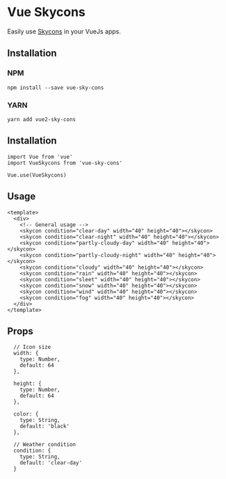 # Vue Skycons
Easily use [Skycons](https://github.com/darkskyapp/skycons) in your VueJs apps.

## Installation   
### NPM   
```
npm install --save vue-sky-cons
```

### YARN   
```
yarn add vue2-sky-cons
```

## Installation
```
import Vue from 'vue'
import VueSkycons from 'vue-sky-cons'

Vue.use(VueSkycons)

```

## Usage
```
<template>
  <div>
    <!-- General usage -->
    <skycon condition="clear-day" width="40" height="40"></skycon>
    <skycon condition="clear-night" width="40" height="40"></skycon>
    <skycon condition="partly-cloudy-day" width="40" height="40"></skycon>
    <skycon condition="partly-cloudy-night" width="40" height="40"></skycon>
    <skycon condition="cloudy" width="40" height="40"></skycon>
    <skycon condition="rain" width="40" height="40"></skycon>
    <skycon condition="sleet" width="40" height="40"></skycon>
    <skycon condition="snow" width="40" height="40"></skycon>
    <skycon condition="wind" width="40" height="40"></skycon>
    <skycon condition="fog" width="40" height="40"></skycon>
  </div>
</template>
```

## Props
```
  // Icon size
  width: {
    type: Number,
    default: 64
  },

  height: {
    type: Number,
    default: 64
  },

  color: {
    type: String,
    default: 'black'
  },

  // Weather condition
  condition: {
    type: String,
    default: 'clear-day'
  }
```

